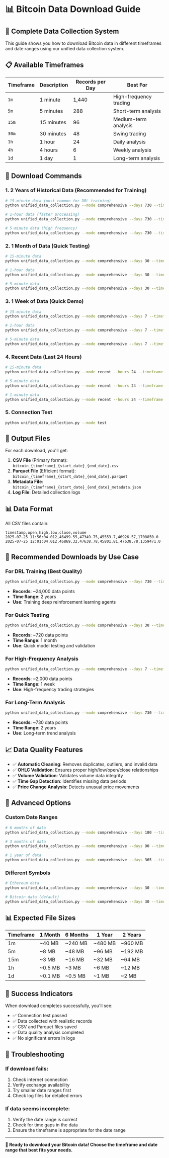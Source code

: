 # 📊 Bitcoin Data Download Guide

## 🎯 **Complete Data Collection System**

This guide shows you how to download Bitcoin data in different timeframes and date ranges using our unified data collection system.

## 📋 **Available Timeframes**

| Timeframe | Description | Records per Day | Best For |
|-----------|-------------|-----------------|----------|
| `1m` | 1 minute | 1,440 | High-frequency trading |
| `5m` | 5 minutes | 288 | Short-term analysis |
| `15m` | 15 minutes | 96 | Medium-term analysis |
| `30m` | 30 minutes | 48 | Swing trading |
| `1h` | 1 hour | 24 | Daily analysis |
| `4h` | 4 hours | 6 | Weekly analysis |
| `1d` | 1 day | 1 | Long-term analysis |

## 🚀 **Download Commands**

### **1. 2 Years of Historical Data (Recommended for Training)**

```bash
# 15-minute data (most common for DRL training)
python unified_data_collection.py --mode comprehensive --days 730 --timeframe 15m

# 1-hour data (faster processing)
python unified_data_collection.py --mode comprehensive --days 730 --timeframe 1h

# 5-minute data (high frequency)
python unified_data_collection.py --mode comprehensive --days 730 --timeframe 5m
```

### **2. 1 Month of Data (Quick Testing)**

```bash
# 15-minute data
python unified_data_collection.py --mode comprehensive --days 30 --timeframe 15m

# 1-hour data
python unified_data_collection.py --mode comprehensive --days 30 --timeframe 1h

# 5-minute data
python unified_data_collection.py --mode comprehensive --days 30 --timeframe 5m
```

### **3. 1 Week of Data (Quick Demo)**

```bash
# 15-minute data
python unified_data_collection.py --mode comprehensive --days 7 --timeframe 15m

# 1-hour data
python unified_data_collection.py --mode comprehensive --days 7 --timeframe 1h

# 5-minute data
python unified_data_collection.py --mode comprehensive --days 7 --timeframe 5m
```

### **4. Recent Data (Last 24 Hours)**

```bash
# 15-minute data
python unified_data_collection.py --mode recent --hours 24 --timeframe 15m

# 5-minute data
python unified_data_collection.py --mode recent --hours 24 --timeframe 5m

# 1-minute data
python unified_data_collection.py --mode recent --hours 24 --timeframe 1m
```

### **5. Connection Test**

```bash
python unified_data_collection.py --mode test
```

## 📁 **Output Files**

For each download, you'll get:

1. **CSV File** (Primary format): `bitcoin_{timeframe}_{start_date}_{end_date}.csv`
2. **Parquet File** (Efficient format): `bitcoin_{timeframe}_{start_date}_{end_date}.parquet`
3. **Metadata File**: `bitcoin_{timeframe}_{start_date}_{end_date}_metadata.json`
4. **Log File**: Detailed collection logs

## 📊 **Data Format**

All CSV files contain:
```csv
timestamp,open,high,low,close,volume
2025-07-25 11:56:04.012,46499.55,47349.75,45553.7,46926.57,1708850.0
2025-07-25 12:01:04.012,46869.32,47638.78,45801.81,47638.78,1359471.0
```

## 🎯 **Recommended Downloads by Use Case**

### **For DRL Training (Best Quality)**
```bash
python unified_data_collection.py --mode comprehensive --days 730 --timeframe 15m
```
- **Records**: ~24,000 data points
- **Time Range**: 2 years
- **Use**: Training deep reinforcement learning agents

### **For Quick Testing**
```bash
python unified_data_collection.py --mode comprehensive --days 30 --timeframe 1h
```
- **Records**: ~720 data points
- **Time Range**: 1 month
- **Use**: Quick model testing and validation

### **For High-Frequency Analysis**
```bash
python unified_data_collection.py --mode comprehensive --days 7 --timeframe 5m
```
- **Records**: ~2,000 data points
- **Time Range**: 1 week
- **Use**: High-frequency trading strategies

### **For Long-Term Analysis**
```bash
python unified_data_collection.py --mode comprehensive --days 730 --timeframe 1d
```
- **Records**: ~730 data points
- **Time Range**: 2 years
- **Use**: Long-term trend analysis

## 📈 **Data Quality Features**

- ✅ **Automatic Cleaning**: Removes duplicates, outliers, and invalid data
- ✅ **OHLC Validation**: Ensures proper high/low/open/close relationships
- ✅ **Volume Validation**: Validates volume data integrity
- ✅ **Time Gap Detection**: Identifies missing data periods
- ✅ **Price Change Analysis**: Detects unusual price movements

## 🔧 **Advanced Options**

### **Custom Date Ranges**
```bash
# 6 months of data
python unified_data_collection.py --mode comprehensive --days 180 --timeframe 15m

# 3 months of data
python unified_data_collection.py --mode comprehensive --days 90 --timeframe 1h

# 1 year of data
python unified_data_collection.py --mode comprehensive --days 365 --timeframe 4h
```

### **Different Symbols**
```bash
# Ethereum data
python unified_data_collection.py --mode comprehensive --days 30 --timeframe 15m --symbol ETH/USDT:USDT

# Bitcoin data (default)
python unified_data_collection.py --mode comprehensive --days 30 --timeframe 15m --symbol BTC/USDT:USDT
```

## 📊 **Expected File Sizes**

| Timeframe | 1 Month | 6 Months | 1 Year | 2 Years |
|-----------|---------|----------|--------|---------|
| 1m | ~40 MB | ~240 MB | ~480 MB | ~960 MB |
| 5m | ~8 MB | ~48 MB | ~96 MB | ~192 MB |
| 15m | ~3 MB | ~16 MB | ~32 MB | ~64 MB |
| 1h | ~0.5 MB | ~3 MB | ~6 MB | ~12 MB |
| 1d | ~0.1 MB | ~0.5 MB | ~1 MB | ~2 MB |

## 🎉 **Success Indicators**

When download completes successfully, you'll see:
- ✅ Connection test passed
- ✅ Data collected with realistic records
- ✅ CSV and Parquet files saved
- ✅ Data quality analysis completed
- ✅ No significant errors in logs

## 🚨 **Troubleshooting**

### **If download fails:**
1. Check internet connection
2. Verify exchange availability
3. Try smaller date ranges first
4. Check log files for detailed errors

### **If data seems incomplete:**
1. Verify the date range is correct
2. Check for time gaps in the data
3. Ensure the timeframe is appropriate for the date range

---

**🎯 Ready to download your Bitcoin data! Choose the timeframe and date range that best fits your needs.** 